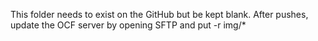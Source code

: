 This folder needs to exist on the GitHub but be kept blank. After pushes, update the OCF server by opening SFTP and put -r img/*

